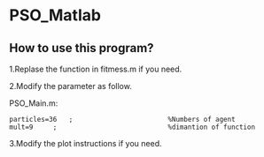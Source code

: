 # PSO_Matlab
## How to use this program?
1.Replase the function in fitmess.m if you need. 

2.Modify the parameter as follow.  

PSO_Main.m:
```
particles=36   ;                        %Numbers of agent
mult=9     ;                            %dimantion of function
```
3.Modify the plot instructions if you need.
